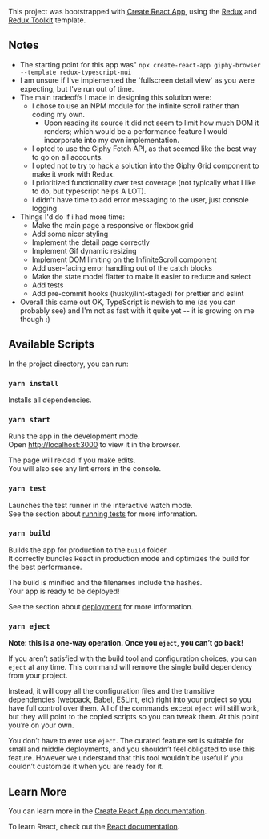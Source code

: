 This project was bootstrapped with [Create React App](https://github.com/facebook/create-react-app), using the [Redux](https://redux.js.org/) and [Redux Toolkit](https://redux-toolkit.js.org/) template.

## Notes

- The starting point for this app was" `npx create-react-app giphy-browser --template redux-typescript-mui`
- I am unsure if I've implemented the 'fullscreen detail view' as you were expecting, but I've run out of time.
- The main tradeoffs I made in designing this solution were:
  - I chose to use an NPM module for the infinite scroll rather than coding my own.
    - Upon reading its source it did not seem to limit how much DOM it renders; which would be a performance feature I would incorporate into my own implementation.
  - I opted to use the Giphy Fetch API, as that seemed like the best way to go on all accounts.
  - I opted not to try to hack a solution into the Giphy Grid component to make it work with Redux.
  - I prioritized functionality over test coverage (not typically what I like to do, but typescript helps A LOT).
  - I didn't have time to add error messaging to the user, just console logging
- Things I'd do if i had more time:
  - Make the main page a responsive or flexbox grid
  - Add some nicer styling
  - Implement the detail page correctly
  - Implement Gif dynamic resizing
  - Implement DOM limiting on the InfiniteScroll component
  - Add user-facing error handling out of the catch blocks
  - Make the state model flatter to make it easier to reduce and select
  - Add tests
  - Add pre-commit hooks (husky/lint-staged)  for prettier and eslint
- Overall this came out OK, TypeScript is newish to me (as you can probably see) and I'm not as fast with it quite yet -- it is growing on me though :)

## Available Scripts

In the project directory, you can run:

### `yarn install`

Installs all dependencies.

### `yarn start`

Runs the app in the development mode.<br />
Open [http://localhost:3000](http://localhost:3000) to view it in the browser.

The page will reload if you make edits.<br />
You will also see any lint errors in the console.

### `yarn test`

Launches the test runner in the interactive watch mode.<br />
See the section about [running tests](https://facebook.github.io/create-react-app/docs/running-tests) for more information.

### `yarn build`

Builds the app for production to the `build` folder.<br />
It correctly bundles React in production mode and optimizes the build for the best performance.

The build is minified and the filenames include the hashes.<br />
Your app is ready to be deployed!

See the section about [deployment](https://facebook.github.io/create-react-app/docs/deployment) for more information.

### `yarn eject`

**Note: this is a one-way operation. Once you `eject`, you can’t go back!**

If you aren’t satisfied with the build tool and configuration choices, you can `eject` at any time. This command will remove the single build dependency from your project.

Instead, it will copy all the configuration files and the transitive dependencies (webpack, Babel, ESLint, etc) right into your project so you have full control over them. All of the commands except `eject` will still work, but they will point to the copied scripts so you can tweak them. At this point you’re on your own.

You don’t have to ever use `eject`. The curated feature set is suitable for small and middle deployments, and you shouldn’t feel obligated to use this feature. However we understand that this tool wouldn’t be useful if you couldn’t customize it when you are ready for it.

## Learn More

You can learn more in the [Create React App documentation](https://facebook.github.io/create-react-app/docs/getting-started).

To learn React, check out the [React documentation](https://reactjs.org/).
